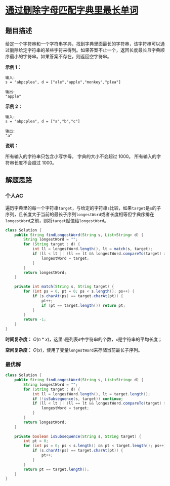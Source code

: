 

# [通过删除字母匹配字典里最长单词](https://leetcode-cn.com/problems/longest-word-in-dictionary-through-deleting/)

## 题目描述

给定一个字符串和一个字符串字典，找到字典里面最长的字符串，该字符串可以通过删除给定字符串的某些字符来得到。如果答案不止一个，返回长度最长且字典顺序最小的字符串。如果答案不存在，则返回空字符串。

**示例 1：**

```
输入:
s = "abpcplea", d = ["ale","apple","monkey","plea"]

输出: 
"apple"
```

**示例 2：**

```
输入:
s = "abpcplea", d = ["a","b","c"]

输出: 
"a"
```

**说明：**

所有输入的字符串只包含小写字母。
字典的大小不会超过 1000。
所有输入的字符串长度不会超过 1000。

## 解题思路

### 个人AC

遍历字典里的每一个字符串`target`，与给定的字符串`s`比较，如果`target`是`s`的子序列，且长度大于当前的最长子序列`longestWord`或者长度相等但字典序排在`longestWord`之前，则将`target`赋值给`longestWord`。



```Java
class Solution {
    public String findLongestWord(String s, List<String> d) {
        String longestWord = "";
        for (String target : d) {
            int ll = longestWord.length(), lt = match(s, target);
            if (ll < lt || (ll == lt && longestWord.compareTo(target) > 0)) {
                longestWord = target;
            }
        }
        return longestWord;
    }
    
    private int match(String s, String target) {
        for (int ps = 0, pt = 0; ps < s.length(); ps++) {
            if (s.charAt(ps) == target.charAt(pt)) {
                pt++;
                if (pt == target.length()) return pt;
            }
        }
        return -1;
    }
}
```

**时间复杂度：** $O(n * x)$，这里`n`是列表`d`中字符串的个数，`x`是字符串的平均长度；

**空间复杂度：** $O(x)$，使用了变量`longestWord`来存储当前最长子序列。

### 最优解

```Java
class Solution {
    public String findLongestWord(String s, List<String> d) {
        String longestWord = "";
        for (String target : d) {
            int ll = longestWord.length(), lt = target.length();
            if (!isSubsequence(s, target)) continue;
            if (ll < lt || (ll == lt && longestWord.compareTo(target) > 0)) {
            	longestWord = target;
            }
        }
        return longestWord;
    }
    
    private boolean isSubsequence(String s, String target) {
        int pt = 0;
        for (int ps = 0; ps < s.length() && pt < target.length(); ps++) {
            if (s.charAt(ps) == target.charAt(pt)) {
                pt++;
            }
        }
        return pt == target.length();
    }
}
```



